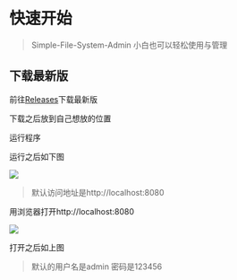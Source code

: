 # 快速开始

> Simple-File-System-Admin 小白也可以轻松使用与管理

## 下载最新版
前往[Releases](https://github.com/ymh0000123/Simple-file-system-for-admin/releases)下载最新版

下载之后放到自己想放的位置

运行程序

运行之后如下图

<img src="https://slink.ltd/raw.githubusercontent.com/ymh0000123/Simple-file-system-for-admin/main/docs/attachment/1.png"  />

>默认访问地址是http://localhost:8080

用浏览器打开http://localhost:8080

<img src="https://slink.ltd/raw.githubusercontent.com/ymh0000123/Simple-file-system-for-admin/main/docs/attachment/2.png"  />

打开之后如上图

>默认的用户名是admin 密码是123456

